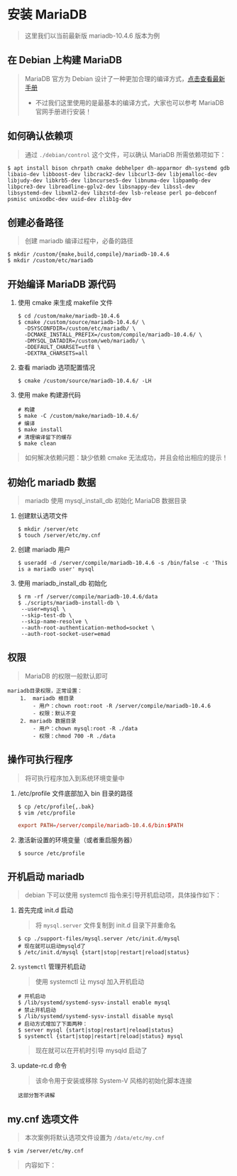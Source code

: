 # 安装 MariaDB

> 这里我们以当前最新版 mariadb-10.4.6 版本为例

## 在 Debian 上构建 MariaDB

> MariaDB 官方为 Debian 设计了一种更加合理的编译方式，[点击查看最新手册](https://mariadb.com/kb/en/library/building-mariadb-on-debian/)
>
> - 不过我们这里使用的是最基本的编译方式，大家也可以参考 MariaDB 官网手册进行安装！

## 如何确认依赖项

> 通过 `./debian/control` 这个文件，可以确认 MariaDB 所需依赖项如下：

```shell
$ apt install bison chrpath cmake debhelper dh-apparmor dh-systemd gdb libaio-dev libboost-dev libcrack2-dev libcurl3-dev libjemalloc-dev libjudy-dev libkrb5-dev libncurses5-dev libnuma-dev libpam0g-dev libpcre3-dev libreadline-gplv2-dev libsnappy-dev libssl-dev libsystemd-dev libxml2-dev libzstd-dev lsb-release perl po-debconf psmisc unixodbc-dev uuid-dev zlib1g-dev
```

## 创建必备路径

> 创建 mariadb 编译过程中，必备的路径

```shell
$ mkdir /custom/{make,build,compile}/mariadb-10.4.6
$ mkdir /custom/etc/mariadb
```

## 开始编译 MariaDB 源代码

1. 使用 cmake 来生成 makefile 文件

   ```shell
   $ cd /custom/make/mariadb-10.4.6
   $ cmake /custom/source/mariadb-10.4.6/ \
     -DSYSCONFDIR=/custom/etc/mariadb/ \
     -DCMAKE_INSTALL_PREFIX=/custom/compile/mariadb-10.4.6/ \
     -DMYSQL_DATADIR=/custom/web/mariadb/ \
     -DDEFAULT_CHARSET=utf8 \
     -DEXTRA_CHARSETS=all
   ```

2. 查看 mariadb 选项配置情况

   ```shell
   $ cmake /custom/source/mariadb-10.4.6/ -LH
   ```

3. 使用 make 构建源代码

   ```shell
   # 构建
   $ make -C /custom/make/mariadb-10.4.6/
   # 编译
   $ make install
   # 清理编译留下的缓存
   $ make clean
   ```

> 如何解决依赖问题：缺少依赖 cmake 无法成功，并且会给出相应的提示！

## 初始化 mariadb 数据

> mariadb 使用 mysql_install_db 初始化 MariaDB 数据目录

1. 创建默认选项文件

   ```shell
   $ mkdir /server/etc
   $ touch /server/etc/my.cnf
   ```

2. 创建 mariadb 用户

   ```shell
   $ useradd -d /server/compile/mariadb-10.4.6 -s /bin/false -c 'This is a mariadb user' mysql
   ```

3. 使用 mariadb_install_db 初始化

   ```shell
   $ rm -rf /server/compile/mariadb-10.4.6/data
   $ ./scripts/mariadb-install-db \
    --user=mysql \
    --skip-test-db \
    --skip-name-resolve \
    --auth-root-authentication-method=socket \
    --auth-root-socket-user=emad
   ```

## 权限

> MariaDB 的权限一般默认即可

```text
mariadb目录权限，正常设置：
    1.  mariadb 根目录
        - 用户：chown root:root -R /server/compile/mariadb-10.4.6
        - 权限：默认不变
    2. mariadb 数据目录
        - 用户：chown mysql:root -R ./data
        - 权限：chmod 700 -R ./data
```

## 操作可执行程序

> 将可执行程序加入到系统环境变量中

1.  /etc/profile 文件底部加入 bin 目录的路径

    ```shell
    $ cp /etc/profile{,.bak}
    $ vim /etc/profile
    ```

    ```conf
    export PATH=/server/compile/mariadb-10.4.6/bin:$PATH
    ```

2.  激活新设置的环境变量（或者重启服务器）

    ```shell
    $ source /etc/profile
    ```

## 开机启动 mariadb

> debian 下可以使用 systemctl 指令来引导开机启动项，具体操作如下：

1. 首先完成 init.d 启动

   > 将 `mysql.server` 文件复制到 init.d 目录下并重命名

   ```shell
   $ cp ./support-files/mysql.server /etc/init.d/mysql
   # 现在就可以启动mysqld了
   $ /etc/init.d/mysql {start|stop|restart|reload|status}
   ```

2. `systemctl` 管理开机启动

   > 使用 systemctl 让 mysql 加入开机启动

   ```shell
   # 开机启动
   $ /lib/systemd/systemd-sysv-install enable mysql
   # 禁止开机启动
   $ /lib/systemd/systemd-sysv-install disable mysql
   # 启动方式增加了下面两种：
   $ server mysql {start|stop|restart|reload|status}
   $ systemctl {start|stop|restart|reload|status} mysql
   ```

   > 现在就可以在开机时引导 mysqld 启动了

3. update-rc.d 命令

   > 该命令用于安装或移除 System-V 风格的初始化脚本连接

   ```text
   这部分暂不讲解
   ```

## my.cnf 选项文件

> 本次案例将默认选项文件设置为 `/data/etc/my.cnf`

```shell
$ vim /server/etc/my.cnf
```

> 内容如下：

```cnf

```
